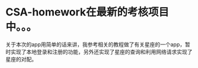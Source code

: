 # CSA-homework在最新的考核项目中。。。
关于本次的app用简单的话来讲，我参考相关的教程做了有关星座的一个app，暂时实现了本地登录和注册的功能，另外还实现了星座的查询和利用网络请求实现了星座的对配。

